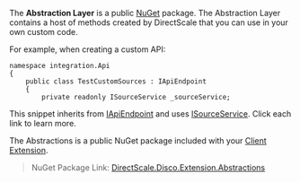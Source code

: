 The **Abstraction Layer** is a public [NuGet](https://www.nuget.org/packages/DirectScale.Disco.Extension.Abstractions/) package. The Abstraction Layer contains a host of methods created by DirectScale that you can use in your own custom code.

For example, when creating a custom API:

```
namespace integration.Api
{
    public class TestCustomSources : IApiEndpoint
    {
        private readonly ISourceService _sourceService;
```

This snippet inherits from [IApiEndpoint](xref:DirectScale.Disco.Extension.Api.IApiEndpoint) and uses [ISourceService](xref:DirectScale.Disco.Extension.Services.ISourceService). Click each link to learn more.

The Abstractions is a public NuGet package included with your [Client Extension](https://developers.directscale.com/docs/what-is-the-client-extension).

> NuGet Package Link: [DirectScale.Disco.Extension.Abstractions](https://www.nuget.org/packages/DirectScale.Disco.Extension.Abstractions/)

